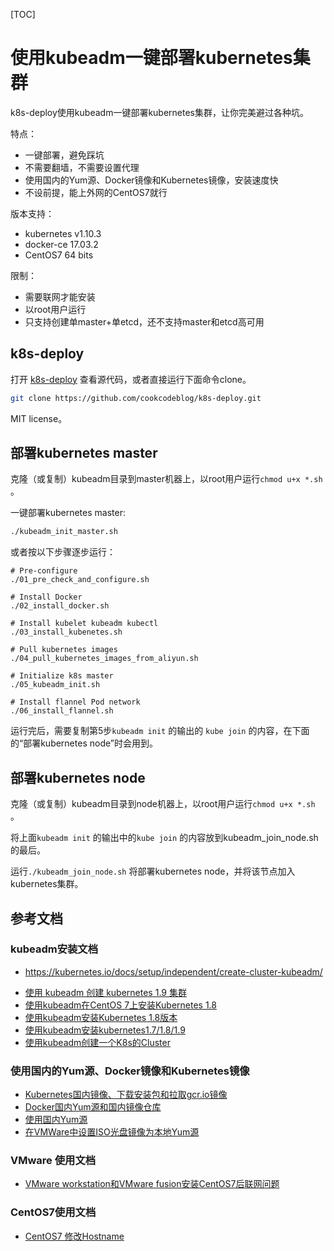 [TOC]



# 使用kubeadm一键部署kubernetes集群



k8s-deploy使用kubeadm一键部署kubernetes集群，让你完美避过各种坑。



特点：

* 一键部署，避免踩坑
* 不需要翻墙，不需要设置代理
* 使用国内的Yum源、Docker镜像和Kubernetes镜像，安装速度快
* 不设前提，能上外网的CentOS7就行



版本支持：

* kubernetes v1.10.3
* docker-ce 17.03.2
* CentOS7 64 bits



限制：

* 需要联网才能安装
* 以root用户运行
* 只支持创建单master+单etcd，还不支持master和etcd高可用



## k8s-deploy



打开 [k8s-deploy](https://github.com/cookcodeblog/k8s-deploy) 查看源代码，或者直接运行下面命令clone。



```bash
git clone https://github.com/cookcodeblog/k8s-deploy.git
```



MIT license。



## 部署kubernetes master

克隆（或复制）kubeadm目录到master机器上，以root用户运行`chmod u+x *.sh` 。



一键部署kubernetes master:

```bash
./kubeadm_init_master.sh
```



或者按以下步骤逐步运行：

```
# Pre-configure
./01_pre_check_and_configure.sh

# Install Docker
./02_install_docker.sh

# Install kubelet kubeadm kubectl
./03_install_kubenetes.sh

# Pull kubernetes images
./04_pull_kubernetes_images_from_aliyun.sh

# Initialize k8s master
./05_kubeadm_init.sh

# Install flannel Pod network
./06_install_flannel.sh
```



运行完后，需要复制第5步`kubeadm init` 的输出的 `kube join` 的内容，在下面的“部署kubernetes node”时会用到。



## 部署kubernetes node



克隆（或复制）kubeadm目录到node机器上，以root用户运行`chmod u+x *.sh` 。



将上面`kubeadm init` 的输出中的`kube join` 的内容放到kubeadm_join_node.sh的最后。

运行`./kubeadm_join_node.sh` 将部署kubernetes node，并将该节点加入kubernetes集群。



## 参考文档

### kubeadm安装文档

* https://kubernetes.io/docs/setup/independent/create-cluster-kubeadm/

- [使用 kubeadm 创建 kubernetes 1.9 集群](https://www.kubernetes.org.cn/3357.html)
- [使用kubeadm在CentOS 7上安装Kubernetes 1.8](https://www.zybuluo.com/ncepuwanghui/note/953929)
- [使用kubeadm安装Kubernetes 1.8版本](https://www.kubernetes.org.cn/2906.html)
- [使用kubeadm安装kubernetes1.7/1.8/1.9](https://blog.csdn.net/zhuchuangang/article/details/76572157/)
- [使用kubeadm创建一个K8s的Cluster](https://zhuanlan.zhihu.com/p/31398416)



### 使用国内的Yum源、Docker镜像和Kubernetes镜像

* [Kubernetes国内镜像、下载安装包和拉取gcr.io镜像](https://blog.csdn.net/nklinsirui/article/details/80581286)
* [Docker国内Yum源和国内镜像仓库](Docker国内Yum源和国内镜像仓库)
* [使用国内Yum源](使用国内Yum源)
* [在VMWare中设置ISO光盘镜像为本地Yum源](https://blog.csdn.net/nklinsirui/article/details/80145975)



### VMware 使用文档

* [ VMware workstation和VMware fusion安装CentOS7后联网问题](https://blog.csdn.net/nklinsirui/article/details/80378920)

  

### CentOS7使用文档

* [CentOS7 修改Hostname](https://blog.csdn.net/nklinsirui/article/details/80579342)

  